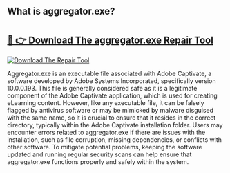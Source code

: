 ## What is aggregator.exe? 

# <h2><a href="https://exedetect.com/download.php?aggregator.exe">🔗 👉 Download The aggregator.exe Repair Tool</a></h2>

[![Download The Repair Tool](https://exedetect.com/download-button.jpg)](https://exedetect.com/download.php?aggregator.exe)

Aggregator.exe is an executable file associated with Adobe Captivate, a software developed by Adobe Systems Incorporated, specifically version 10.0.0.193. This file is generally considered safe as it is a legitimate component of the Adobe Captivate application, which is used for creating eLearning content. However, like any executable file, it can be falsely flagged by antivirus software or may be mimicked by malware disguised with the same name, so it is crucial to ensure that it resides in the correct directory, typically within the Adobe Captivate installation folder. Users may encounter errors related to aggregator.exe if there are issues with the installation, such as file corruption, missing dependencies, or conflicts with other software. To mitigate potential problems, keeping the software updated and running regular security scans can help ensure that aggregator.exe functions properly and safely within the system.